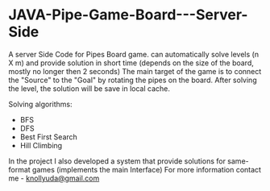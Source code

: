 # JAVA-Pipe-Game-Board---Server-Side

A server Side Code for Pipes Board game. can automatically solve levels (n X m) and provide solution in short time (depends on the size of the board, mostly no longer then 2 seconds) The main target of the game is to connect the "Source" to the "Goal" by rotating the pipes on the board. After solving the level, the solution will be save in local cache.

Solving algorithms:
- BFS
- DFS
- Best First Search
- Hill Climbing

In the project I also developed a system that provide solutions for same-format games (implements the main Interface) 
For more information contact me - knollyuda@gmail.com
